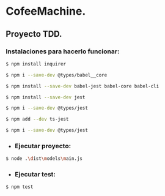 # CofeeMachine.
## Proyecto TDD.
### Instalaciones para hacerlo funcionar: 

```bash
$ npm install inquirer
```
```bash
$ npm i --save-dev @types/babel__core
```
```bash
$ npm install --save-dev babel-jest babel-core babel-cli
```
```bash
$ npm install --save-dev jest
```
```bash
$ npm i --save-dev @types/jest
```

```bash
$ npm add --dev ts-jest
```

```bash
$ npm i --save-dev @types/jest
```
- ### Ejecutar proyecto: 

```bash
$ node .\dist\models\main.js
```


- ### Ejecutar test: 

```bash
$ npm test
```







